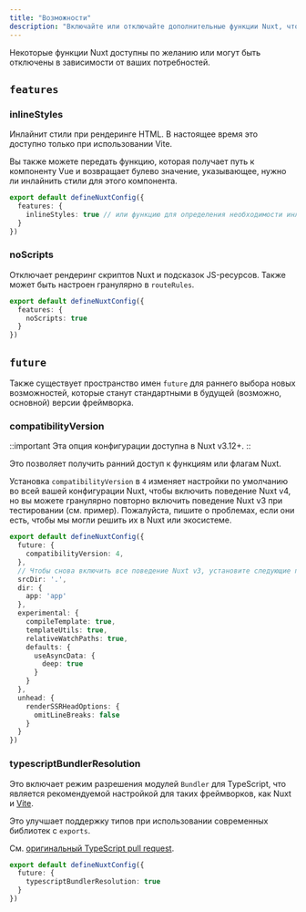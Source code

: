 ```yaml
---
title: "Возможности"
description: "Включайте или отключайте дополнительные функции Nuxt, чтобы открыть новые возможности."
---
```


Некоторые функции Nuxt доступны по желанию или могут быть отключены в зависимости от ваших потребностей.

## `features`

### inlineStyles

Инлайнит стили при рендеринге HTML. В настоящее время это доступно только при использовании Vite.

Вы также можете передать функцию, которая получает путь к компоненту Vue и возвращает булево значение, указывающее, нужно ли инлайнить стили для этого компонента.

```ts [nuxt.config.ts]
export default defineNuxtConfig({
  features: {
    inlineStyles: true // или функцию для определения необходимости инлайна стилей
  }
})
```

### noScripts

Отключает рендеринг скриптов Nuxt и подсказок JS-ресурсов. Также может быть настроен гранулярно в `routeRules`.

```ts [nuxt.config.ts]
export default defineNuxtConfig({
  features: {
    noScripts: true
  }
})
```

## `future`

Также существует пространство имен `future` для раннего выбора новых возможностей, которые станут стандартными в будущей (возможно, основной) версии фреймворка.

### compatibilityVersion

::important
Эта опция конфигурации доступна в Nuxt v3.12+.
::

Это позволяет получить ранний доступ к функциям или флагам Nuxt.

Установка `compatibilityVersion` в `4` изменяет настройки по умолчанию во всей вашей
конфигурации Nuxt, чтобы включить поведение Nuxt v4, но вы можете гранулярно повторно включить поведение Nuxt v3
при тестировании (см. пример). Пожалуйста, пишите о проблемах, если они есть, чтобы мы могли
решить их в Nuxt или экосистеме.

```ts
export default defineNuxtConfig({
  future: {
    compatibilityVersion: 4,
  },
  // Чтобы снова включить все поведение Nuxt v3, установите следующие параметры:
  srcDir: '.',
  dir: {
    app: 'app'
  },
  experimental: {
    compileTemplate: true,
    templateUtils: true,
    relativeWatchPaths: true,
    defaults: {
      useAsyncData: {
        deep: true
      }
    }
  },
  unhead: {
    renderSSRHeadOptions: {
      omitLineBreaks: false
    }
  }
})
```

### typescriptBundlerResolution

Это включает режим разрешения модулей `Bundler` для TypeScript, что является рекомендуемой настройкой
для таких фреймворков, как Nuxt и [Vite](https://vitejs.dev/guide/performance.html#reduce-resolve-operations).

Это улучшает поддержку типов при использовании современных библиотек с `exports`.

См. [оригинальный TypeScript pull request](https://github.com/microsoft/TypeScript/pull/51669).

```ts [nuxt.config.ts]
export default defineNuxtConfig({
  future: {
    typescriptBundlerResolution: true
  }
})
```
